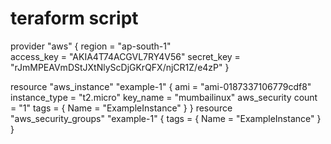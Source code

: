 # teraform script

provider "aws" {
  region = "ap-south-1"  
  access_key = "AKIA4T74ACGVL7RY4V56"
  secret_key = "rJmMPEAVmDStJXtNlyScDjGKrQFX/njCR1Z/e4zP"
}

resource "aws_instance" "example-1" {
  ami           = "ami-0187337106779cdf8"
  instance_type = "t2.micro"
  key_name = "mumbailinux"
  aws_security
  count = "1"
  tags = {
    Name = "ExampleInstance" 
  }
}
resource "aws_security_groups" "example-1" {
  tags = {
    Name = "ExampleInstance" 
  }
}
